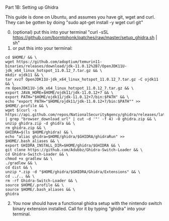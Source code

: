Part 1B: Setting up Ghidra

This guide is done on Ubuntu, and assumes you have git, wget and curl. They can be gotten by doing "sudo apt-get install -y wget curl git"

0. (optional) put this into your terminal "curl -sSL https://github.com/borntohonk/patches/raw/master/setup_ghidra.sh | sh"
1. or put this into your terminal: 

```
cd $HOME/ && \
wget https://github.com/adoptium/temurin11-binaries/releases/download/jdk-11.0.12%2B7/OpenJDK11U-jdk_x64_linux_hotspot_11.0.12_7.tar.gz && \
mkdir ojdk11 && \
tar xvzf OpenJDK11U-jdk_x64_linux_hotspot_11.0.12_7.tar.gz -C ojdk11 && \
rm OpenJDK11U-jdk_x64_linux_hotspot_11.0.12_7.tar.gz && \
export JAVA_HOME=$HOME/ojdk11/jdk-11.0.12+7 && \
export PATH="$HOME/ojdk11/jdk-11.0.12+7/bin:$PATH" && \
echo "export PATH="$HOME/ojdk11/jdk-11.0.12+7/bin:$PATH"" >> $HOME/.profile && \
wget $(curl -s https://api.github.com/repos/NationalSecurityAgency/ghidra/releases/latest | grep "browser_download_url" | cut -d '"' -f 4) -O ghidra.zip && \
unzip ghidra.zip -d ghidra && \
rm ghidra.zip && \
GHIDRA=$(ls $HOME/ghidra) && \
echo "alias ghidra=$HOME/ghidra/$GHIDRA/ghidraRun" >> $HOME/.bash_aliases && \
export GHIDRA_INSTALL_DIR=$HOME/ghidra/$GHIDRA && \
git clone https://github.com/Adubbz/Ghidra-Switch-Loader && \
cd Ghidra-Switch-Loader && \
chmod +x gradlew && \
./gradlew && \
cd dist && \
unzip *.zip -d "$HOME/ghidra/$GHIDRA/Ghidra/Extensions" && \
cd ../.. && \
rm -rf Ghidra-Switch-Loader && \
source $HOME/.profile && \
source $HOME/.bash_aliases && \
ghidra
```

2. You now should have a functional ghidra setup with the nintendo switch binary extension installed. Call for it by typing "ghidra" into your terminal.